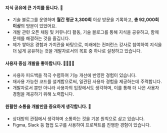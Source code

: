 #### 지식 공유에 큰 가치를 둡니다. 📖
- 기술 블로그를 운영하며 **월간 평균 3,300회** 이상 방문을 기록하고, **총 92,000회 이상**의 방문이 있었어요.
- 개발 관련 오픈 채팅 및 커뮤니티 활동, 기술 블로그를 통해 지식을 공유하고, 함께 문제를 해결하는 것을 즐깁니다.
- 제가 쌓아온 경험과 가치관을 바탕으로, 미래에는 컨퍼런스 강사로 참여하여 지식을 더 넓게 공유하는 것을 개발자로서의 목표 중 하나로 설정하고 있습니다.

#### 사용자 중심 개발을 좋아합니다. 👨‍👩‍👧‍👦
- 사용자 피드백을 적극 수렴하여 기능 개선에 반영한 경험이 있습니다.
- 재사용 가능한 코드를 설계함으로써, 일관된 사용자 경험을 제공하는데 주력합니다.
- 개발자로서 뿐만 아니라 사용자의 입장에서도 생각하며, 이를 통해 더 나은 사용자 경험을 제공하기 위해 노력합니다.

#### 원활한 소통을 개발만큼 중요하게 생각합니다. 🤗
- 상대방의 관점에서 생각하며 소통하는 것을 기본 원칙으로 삼고 있습니다.
- Figma, Slack 등 협업 도구를 사용하여 프로젝트를 진행한 경험이 있습니다.